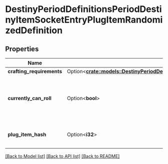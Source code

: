 # DestinyPeriodDefinitionsPeriodDestinyItemSocketEntryPlugItemRandomizedDefinition

## Properties

Name | Type | Description | Notes
------------ | ------------- | ------------- | -------------
**crafting_requirements** | Option<[**crate::models::DestinyPeriodDefinitionsPeriodDestinyPlugItemCraftingRequirements**](Destiny.Definitions.DestinyPlugItemCraftingRequirements.md)> |  | [optional]
**currently_can_roll** | Option<**bool**> | Indicates if the plug can be rolled on the current version of the item. For example, older versions of weapons may have plug rolls that are no longer possible on the current versions. | [optional]
**plug_item_hash** | Option<**i32**> | The hash identifier of a DestinyInventoryItemDefinition representing the plug that can be inserted. | [optional]

[[Back to Model list]](../README.md#documentation-for-models) [[Back to API list]](../README.md#documentation-for-api-endpoints) [[Back to README]](../README.md)


